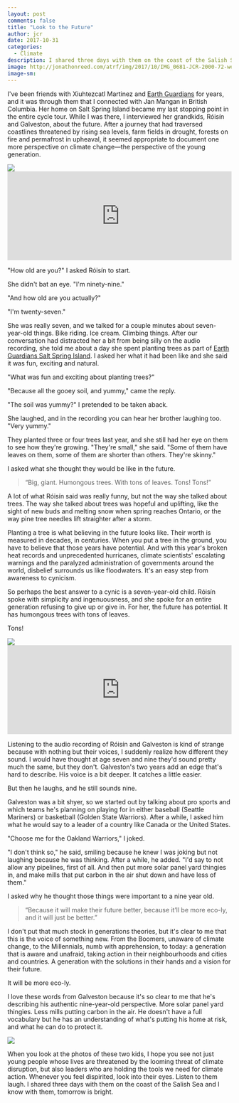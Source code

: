 ```yaml
---
layout: post
comments: false
title: "Look to the Future"
author: jcr
date: 2017-10-31
categories:
  - Climate
description: I shared three days with them on the coast of the Salish Sea and I know with them, tomorrow is bright.
image: http://jonathonreed.com/atrf/img/2017/10/IMG_0681-JCR-2000-72-web.jpg
image-sm:
---
```


I've been friends with Xiuhtezcatl Martinez and <a href="https://www.earthguardians.org">Earth Guardians</a> for years, and it was through them that I connected with Jan Mangan in British Columbia. Her home on Salt Spring Island became my last stopping point in the entire cycle tour. While I was there, I interviewed her grandkids, Róisín and Galveston, about the future. After a journey that had traversed coastlines threatened by rising sea levels, farm fields in drought, forests on fire and permafrost in upheaval, it seemed appropriate to document one more perspective on climate change—the perspective of the young generation.

<img src="http://jonathonreed.com/atrf/img/2017/10/IMG_0679-JCR-2000-72-web.jpg">

<iframe width="100%" height="200" scrolling="no" frameborder="no" src="https://w.soundcloud.com/player/?url=https%3A//api.soundcloud.com/tracks/349646725&amp;color=%23ff5500&amp;auto_play=false&amp;hide_related=false&amp;show_comments=true&amp;show_user=true&amp;show_reposts=false&amp;show_teaser=true&amp;visual=true"></iframe>

"How old are you?" I asked Róisín to start.

She didn't bat an eye. "I'm ninety-nine."

"And how old are you actually?"

"I'm twenty-seven." 

She was really seven, and we talked for a couple minutes about seven-year-old things. Bike riding. Ice cream. Climbing things. After our conversation had distracted her a bit from being silly on the audio recording, she told me about a day she spent planting trees as part of <a href="https://www.earthguardians.org/egssi">Earth Guardians Salt Spring Island</a>. I asked her what it had been like and she said it was fun, exciting and natural.

"What was fun and exciting about planting trees?" 

"Because all the gooey soil, and yummy," came the reply.

"The soil was yummy?" I pretended to be taken aback.

She laughed, and in the recording you can hear her brother laughing too. "Very yummy."

They planted three or four trees last year, and she still had her eye on them to see how they're growing. "They're small," she said. "Some of them have leaves on them, some of them are shorter than others. They're skinny."

I asked what she thought they would be like in the future.

<blockquote>&ldquo;Big, giant. Humongous trees. With tons of leaves. Tons! Tons!&rdquo;</blockquote>

A lot of what Róisín said was really funny, but not the way she talked about trees. The way she talked about trees was hopeful and uplifting, like the sight of new buds and melting snow when spring reaches Ontario, or the way pine tree needles lift straighter after a storm. 

Planting a tree is what believing in the future looks like. Their worth is measured in decades, in centuries. When you put a tree in the ground, you have to believe that those years have potential. And with this year's broken heat records and unprecedented hurricanes, climate scientists' escalating warnings and the paralyzed administration of governments around the world, disbelief surrounds us like floodwaters. It's an easy step from awareness to cynicism.

So perhaps the best answer to a cynic is a seven-year-old child. Róisín spoke with simplicity and ingenuousness, and she spoke for an entire generation refusing to give up or give in. For her, the future has potential. It has humongous trees with tons of leaves.

Tons!

<img src="http://jonathonreed.com/atrf/img/2017/10/IMG_0681-JCR-2000-72-web.jpg">

<iframe width="100%" height="200" scrolling="no" frameborder="no" src="https://w.soundcloud.com/player/?url=https%3A//api.soundcloud.com/tracks/349646710&amp;color=%23ff5500&amp;auto_play=false&amp;hide_related=false&amp;show_comments=true&amp;show_user=true&amp;show_reposts=false&amp;show_teaser=true&amp;visual=true"></iframe>

Listening to the audio recording of Róisín and Galveston is kind of strange because with nothing but their voices, I suddenly realize how different they sound. I would have thought at age seven and nine they'd sound pretty much the same, but they don't. Galveston's two years add an edge that's hard to describe. His voice is a bit deeper. It catches a little easier.

But then he laughs, and he still sounds nine.

Galveston was a bit shyer, so we started out by talking about pro sports and which teams he's planning on playing for in either baseball (Seattle Mariners) or basketball (Golden State Warriors). After a while, I asked him what he would say to a leader of a country like Canada or the United States.

"Choose me for the Oakland Warriors," I joked.

"I don't think so," he said, smiling because he knew I was joking but not laughing because he was thinking. After a while, he added. "I'd say to not allow any pipelines, first of all. And then put more solar panel yard thingies in, and make mills that put carbon in the air shut down and have less of them." 

I asked why he thought those things were important to a nine year old.

<blockquote>&ldquo;Because it will make their future better, because it&rsquo;ll be more eco-ly, and it will just be better.&rdquo;</blockquote>

I don't put that much stock in generations theories, but it's clear to me that this is the voice of something new. From the Boomers, unaware of climate change, to the Millennials, numb with apprehension, to today: a generation that is aware and unafraid, taking action in their neighbourhoods and cities and countries. A generation with the solutions in their hands and a vision for their future.

It will be more eco-ly.

I love these words from Galveston because it's so clear to me that he's describing his authentic nine-year-old perspective. More solar panel yard thingies. Less mills putting carbon in the air. He doesn't have a full vocabulary but he has an understanding of what's putting his home at risk, and what he can do to protect it.

<img src="http://jonathonreed.com/atrf/img/2017/10/IMG_0712-JCR-2000-72-web.jpg">

When you look at the photos of these two kids, I hope you see not just young people whose lives are threatened by the looming threat of climate disruption, but also leaders who are holding the tools we need for climate action. Whenever you feel dispirited, look into their eyes. Listen to them laugh. I shared three days with them on the coast of the Salish Sea and I know with them, tomorrow is bright.